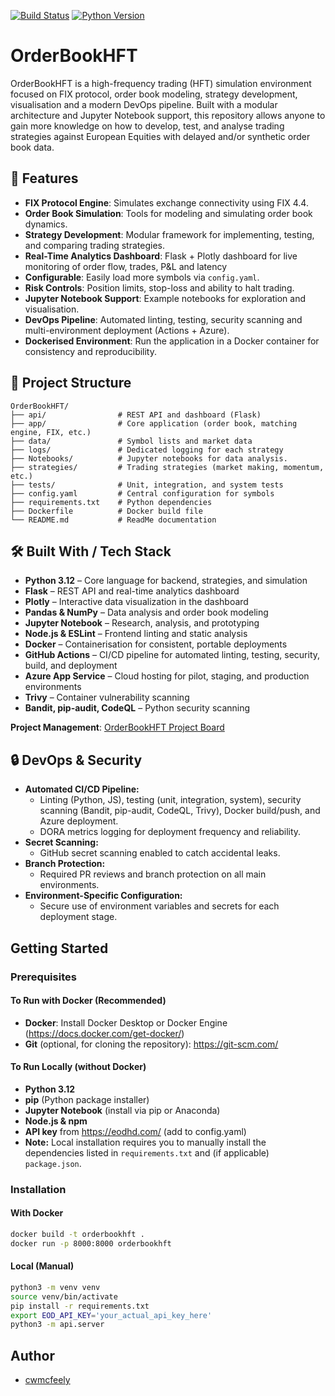 [![Build Status](https://github.com/cwmcfeely/OrderBookHFT/actions/workflows/ci.yml/badge.svg)](https://github.com/cwmcfeely/OrderBookHFT/actions)
[![Python Version](https://img.shields.io/badge/python-3.12-blue.svg)](https://www.python.org/downloads/)

# OrderBookHFT

OrderBookHFT is a high-frequency trading (HFT) simulation environment focused on FIX protocol, order book modeling, 
strategy development, visualisation and a modern DevOps pipeline. Built with a modular architecture and Jupyter Notebook
support, this repository allows anyone to gain more knowledge on how to develop, test, and analyse trading strategies 
against European Equities with delayed and/or synthetic order book data.

## 🚀 Features
- **FIX Protocol Engine**: Simulates exchange connectivity using FIX 4.4.
- **Order Book Simulation**: Tools for modeling and simulating order book dynamics.
- **Strategy Development**: Modular framework for implementing, testing, and comparing trading strategies. 
- **Real-Time Analytics Dashboard**: Flask + Plotly dashboard for live monitoring of order flow, trades, P&L and latency
- **Configurable**: Easily load more symbols via `config.yaml`.
- **Risk Controls**: Position limits, stop-loss and ability to halt trading.
- **Jupyter Notebook Support**: Example notebooks for exploration and visualisation.
- **DevOps Pipeline**: Automated linting, testing, security scanning and multi-environment deployment (Actions + Azure).
- **Dockerised Environment**: Run the application in a Docker container for consistency and reproducibility.

## 📂 Project Structure
```
OrderBookHFT/
├── api/                # REST API and dashboard (Flask)
├── app/                # Core application (order book, matching engine, FIX, etc.)
├── data/               # Symbol lists and market data
├── logs/               # Dedicated logging for each strategy
├── Notebooks/          # Jupyter notebooks for data analysis.
├── strategies/         # Trading strategies (market making, momentum, etc.)
├── tests/              # Unit, integration, and system tests
├── config.yaml         # Central configuration for symbols
├── requirements.txt    # Python dependencies
├── Dockerfile          # Docker build file
└── README.md           # ReadMe documentation
```

## 🛠️ Built With / Tech Stack
- **Python 3.12** – Core language for backend, strategies, and simulation 
- **Flask** – REST API and real-time analytics dashboard 
- **Plotly** – Interactive data visualization in the dashboard 
- **Pandas & NumPy** – Data analysis and order book modeling
- **Jupyter Notebook** – Research, analysis, and prototyping 
- **Node.js & ESLint** – Frontend linting and static analysis 
- **Docker** – Containerisation for consistent, portable deployments
- **GitHub Actions** – CI/CD pipeline for automated linting, testing, security, build, and deployment
- **Azure App Service** – Cloud hosting for pilot, staging, and production environments
- **Trivy** – Container vulnerability scanning
- **Bandit, pip-audit, CodeQL** – Python security scanning

**Project Management**: [OrderBookHFT Project Board](https://github.com/cwmcfeely/OrderBookHFT/projects)

## 🔒 DevOps & Security

- **Automated CI/CD Pipeline:**  
  - Linting (Python, JS), testing (unit, integration, system), security scanning (Bandit, pip-audit, CodeQL, Trivy), Docker build/push, and Azure deployment.
  - DORA metrics logging for deployment frequency and reliability.
- **Secret Scanning:**  
  - GitHub secret scanning enabled to catch accidental leaks.
- **Branch Protection:**  
  - Required PR reviews and branch protection on all main environments.
- **Environment-Specific Configuration:**  
  - Secure use of environment variables and secrets for each deployment stage.

## Getting Started
### Prerequisites

#### To Run with Docker (Recommended)
- **Docker**: Install Docker Desktop or Docker Engine (https://docs.docker.com/get-docker/)
- **Git** (optional, for cloning the repository): https://git-scm.com/

#### To Run Locally (without Docker)
- **Python 3.12**
- **pip** (Python package installer)
- **Jupyter Notebook** (install via pip or Anaconda)
- **Node.js & npm** 
- **API key** from https://eodhd.com/ (add to config.yaml)
- **Note:** Local installation requires you to manually install the dependencies listed in `requirements.txt` and (if applicable) `package.json`.

### Installation

#### With Docker
```bash
docker build -t orderbookhft .
docker run -p 8000:8000 orderbookhft
```

#### Local (Manual)
```bash
python3 -m venv venv
source venv/bin/activate
pip install -r requirements.txt
export EOD_API_KEY='your_actual_api_key_here'
python3 -m api.server
```

## Author
- [cwmcfeely](https://github.com/cwmcfeely)